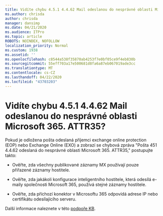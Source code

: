 ```yaml
---
title: Vidíte chybu 4.5.1 4.4.62 Mail odeslanou do nesprávné oblasti Microsoft 365. ATTR35?
ms.author: chrisda
author: chrisda
manager: dansimp
ms.date: 04/21/2020
ms.audience: ITPro
ms.topic: article
ROBOTS: NOINDEX, NOFOLLOW
localization_priority: Normal
ms.custom: 1938
ms.assetid: ''
ms.openlocfilehash: c8544a538f35870ab4253f7e0bf05ce9f4eb830b
ms.sourcegitcommit: 55eff703a17e500681d8fa6a87eb067019ade3cc
ms.translationtype: MT
ms.contentlocale: cs-CZ
ms.lasthandoff: 04/22/2020
ms.locfileid: "43703203"
---
```

# <a name="are-you-seeing-error-451-4462-mail-sent-to-the-wrong-microsoft-365-region-attr35"></a>Vidíte chybu 4.5.1 4.4.62 Mail odeslanou do nesprávné oblasti Microsoft 365. ATTR35?

Pokud je odložena pošta odeslaná příjemci exchange online protection (EOP) nebo Exchange Online (EXO) a zobrazí se chybová zpráva "Pošta 451 4.4.62 odeslaná do nesprávné oblasti Microsoft 365. ATTR35," postupujte takto:

- Ověřte, zda všechny publikované záznamy MX používají pouze přiřazené záznamy hostitele.

- Ověřte, zda jakákoli konfigurace inteligentního hostitele, která odesílá e-maily společnosti Microsoft 365, používá stejné záznamy hostitele.

- Ověřte, zda příchozí konektor v Microsoftu 365 odpovídá adrese IP nebo certifikátu odesílajícího serveru.

Další informace naleznete v této [podpoře KB](https://support.microsoft.com/help/4057301/attr35-response-code-when-mail-is-sent-to-eop-exo).
